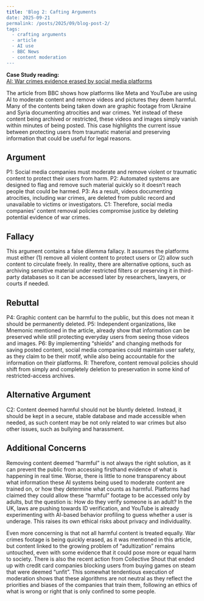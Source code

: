 ```yaml
---
title: 'Blog 2: Cafting Arguments
date: 2025-09-21
permalink: /posts/2025/09/blog-post-2/
tags:
  - crafting arguments
  - article
  - AI use
  - BBC News
  - content moderation
---
```


**Case Study reading:**  
[AI: War crimes evidence erased by social media platforms](https://www.bbc.com/news/technology-65755517)

The article from BBC shows how platforms like Meta and YouTube are using AI to moderate content and remove videos and pictures they deem harmful. Many of the contents being taken down are graphic footage from Ukraine and Syria documenting atrocities and war crimes. Yet instead of these content being archived or restricted, these videos and images simply vanish within minutes of being posted. This case highlights the current issue between protecting users from traumatic material and preserving information that could be useful for legal reasons.

Argument
---
P1: Social media companies must moderate and remove violent or traumatic content to protect their users from harm.
P2: Automated systems are designed to flag and remove such material quickly so it doesn’t reach people that could be harmed.
P3: As a result, videos documenting atrocities, including war crimes, are deleted from public record and unavailable to victims or investigators.
C1: Therefore, social media companies’ content removal policies compromise justice by deleting potential evidence of war crimes.

Fallacy
---
This argument contains a false dilemma fallacy. It assumes the platforms must either (1) remove all violent content to protect users or (2) allow such content to circulate freely. In reality, there are alternative options, such as archiving sensitive material under restricted filters or preserving it in third-party databases so it can be accessed later by researchers, lawyers, or courts if needed.

Rebuttal
---
P4: Graphic content can be harmful to the public, but this does not mean it should be permanently deleted.
P5: Independent organizations, like Mnemonic mentioned in the article, already show that information can be preserved while still protecting everyday users from seeing those videos and images.
P6: By implementing “shields” and changing methods for saving posted content, social media companies could maintain user safety, as they claim to be their motif, while also being accountable for the information on their platforms.
R: Therefore, content removal policies should shift from simply and completely deletion to preservation in some kind of restricted-access archives.

Alternative Argument
---
C2: Content deemed harmful should not be bluntly deleted. Instead, it should be kept in a secure, stable database and made accessible when needed, as such content may be not only related to war crimes but also other issues, such as bullying and harassment.

Additional Concerns
---
Removing content deemed “harmful” is not always the right solution, as it can prevent the public from accessing firsthand evidence of what is happening in real time. Worse, there is little to none transparency about what information these AI systems being used to moderate content are trained on, or how they determine what counts as harmful. Platforms had claimed they could allow these “harmful” footage to be accessed only by adults, but the question is: How do they verify someone is an adult? In the UK, laws are pushing towards ID verification, and YouTube is already experimenting with AI-based behavior profiling to guess whether a user is underage. This raises its own ethical risks about privacy and individuality.

Even more concerning is that not all harmful content is treated equally. War crimes footage is being quickly erased, as it was mentioned in this article, but content linked to the growing problem of “adultization” remains untouched, even with some evidence that it could pose more or equal harm to society. There is also the recent action from Collective Shout that ended up with credit card companies blocking users from buying games on steam that were deemed “unfit”. This somewhat tendentious execution of moderation shows that these algorithms are not neutral as they reflect the priorities and biases of the companies that train them, following an ethics of what is wrong or right that is only confined to some people.